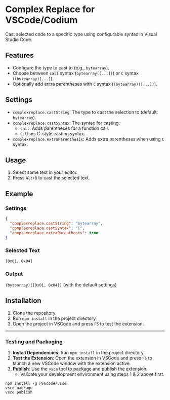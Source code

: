 # Complex Replace for VSCode/Codium

Cast selected code to a specific type using configurable syntax in Visual Studio Code.

## Features

- Configure the type to cast to (e.g., `bytearray`).
- Choose between `call` syntax (`bytearray([...])`) or `C` syntax (`(bytearray)[...]`).
- Optionally add extra parentheses with `C` syntax (`(bytearray)([...])`).

## Settings

- `complexreplace.castString`: The type to cast the selection to (default: `bytearray`).
- `complexreplace.castSyntax`: The syntax for casting:
  - `call`: Adds parentheses for a function call.
  - `C`: Uses C-style casting syntax.
- `complexreplace.extraParenthesis`: Adds extra parentheses when using `C` syntax.

## Usage

1. Select some text in your editor.
2. Press `Alt+B` to cast the selected text.

## Example

### Settings
```json
{
  "complexreplace.castString": "bytearray",
  "complexreplace.castSyntax": "C",
  "complexreplace.extraParenthesis": true
}
```

### Selected Text

`[0x01, 0x04]`

### Output

`(bytearray)([0x01, 0x04])` (with the default settings)

## Installation

1. Clone the repository.
2. Run `npm install` in the project directory.
3. Open the project in VSCode and press `F5` to test the extension.


---

### Testing and Packaging

1. **Install Dependencies**: Run `npm install` in the project directory.
2. **Test the Extension**: Open the extension in VSCode and press `F5` to launch a new VSCode window with the extension active.
3. **Publish**: Use the `vsce` tool to package and publish the extension.
   - Validate your development environment using steps 1 & 2 above first.
```
npm install -g @vscode/vsce
vsce package
vsce publish
```
